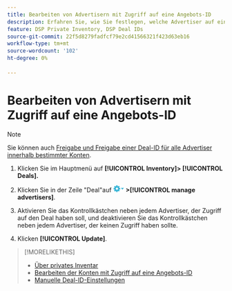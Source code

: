 ```yaml
---
title: Bearbeiten von Advertisern mit Zugriff auf eine Angebots-ID
description: Erfahren Sie, wie Sie festlegen, welche Advertiser auf eine Deal-ID zugreifen können.
feature: DSP Private Inventory, DSP Deal IDs
source-git-commit: 22f5d8279fadfcf79e2cd41566321f423d63eb16
workflow-type: tm+mt
source-wordcount: '102'
ht-degree: 0%

---
```


# Bearbeiten von Advertisern mit Zugriff auf eine Angebots-ID

>[!NOTE]
>
>Sie können auch [Freigabe und Freigabe einer Deal-ID für alle Advertiser innerhalb bestimmter Konten](deal-id-share.md).

1. Klicken Sie im Hauptmenü auf **[!UICONTROL Inventory]> [!UICONTROL Deals].**

1. Klicken Sie in der Zeile &quot;Deal&quot;auf  ![Optionen, Menü](/help/dsp/assets/options-menu.png) **>[!UICONTROL manage advertisers]**.

1. Aktivieren Sie das Kontrollkästchen neben jedem Advertiser, der Zugriff auf den Deal haben soll, und deaktivieren Sie das Kontrollkästchen neben jedem Advertiser, der keinen Zugriff haben sollte.

1. Klicken **[!UICONTROL Update]**.

>[!MORELIKETHIS]
>* [Über privates Inventar](private-inventory-about.md)
>* [Bearbeiten der Konten mit Zugriff auf eine Angebots-ID](/help/dsp/inventory/deal-id-share.md)
>* [Manuelle Deal-ID-Einstellungen](deal-id-settings.md)


